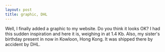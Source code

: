 ```yaml
---
layout: post
title: graphic, DHL
---
```

<p>Well, I finally added a graphic to my website. Do you think it looks OK? I had this sudden inspiration and here it is, weighing in at 1.4 Kb. Also, my sister's birthday present in now in Kowloon, Hong Kong. It was shipped there by accident by DHL. </p>
